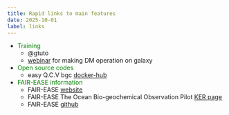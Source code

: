```yaml
---
title: Rapid links to main features
date: 2025-10-01
label: links
---
```



* <span style="color:green">Training</span>
    *  @gtuto
    *  [webinar](https://youtu.be/zAg-Ml4Pn-Y) for making DM operation on galaxy
* <span style="color:green">Open source codes</span>
    * easy Q.C.V bgc [docker-hub](https://hub.docker.com/u/easyqcvbgc)
* <span style="color:green">FAIR-EASE information</span>
    * FAIR-EASE [website](https://fairease.eu/)
    * FAIR-EASE The Ocean Bio-geochemical Observation Pilot [KER page](https://fairease.eu/kers/ocean-bio-geochemical-observation-pilot-window-marine-data-transformation)
    * FAIR-EASE [github](https://github.com/fair-ease/)
